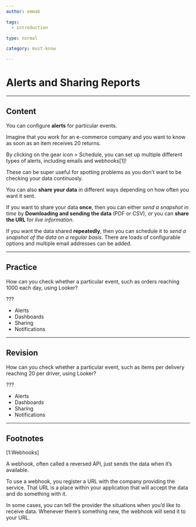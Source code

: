 ```yaml
---
author: emmab

tags:
  - introduction

type: normal

category: must-know

---
```

# Alerts and Sharing Reports

---
## Content

You can configure **alerts** for particular events. 

Imagine that you work for an e-commerce company and you want to know as soon as an item receives 20 returns.

By clicking on the gear icon > Schedule, you can set up multiple different types of alerts, including emails and webhooks[1]!

These can be super useful for spotting problems as you don't want to be checking your data continuosly.

You can also **share your data** in different ways depending on how often you want it sent.

If you want to share your data **once**, then you can either *send a snapshot in time* by **Downloading and sending the data** (PDF or CSV), or you can **share the URL** for *live information*.

If you want the data shared **repeatedly**, then you can schedule it to *send a snapshot of the data on a regular basis*. There are loads of configurable options and multiple email addresses can be added. 

---
## Practice

How can you check whether a particular event, such as orders reaching 1000 each day, using Looker?

???

- Alerts
- Dashboards
- Sharing
- Notifications


---
## Revision

How can you check whether a particular event, such as items per delivery reaching 20 per driver, using Looker?

???

- Alerts
- Dashboards
- Sharing
- Notifications

---
## Footnotes

[1:Webhooks]

A webhook, often called a reversed API, just sends the data when it’s available.

To use a webhook, you register a URL with the company providing the service. That URL is a place within your application that will accept the data and do something with it. 

In some cases, you can tell the provider the situations when you’d like to receive data. Whenever there’s something new, the webhook will send it to your URL.
